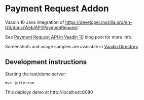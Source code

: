# Payment Request Addon

Vaadin 10 Java integration of https://developer.mozilla.org/en-US/docs/Web/API/PaymentRequest

See [Payment Request API in Vaadin 10](https://vaadin.com/blog/payment-request-api-in-vaadin-10) blog post for more info.

Screenshots and usage samples are available in [Vaadin Directory](https://vaadin.com/directory/component/payment-request-addon).

## Development instructions

Starting the test/demo server:
```
mvn jetty:run
```

This deploys demo at http://localhost:8080
